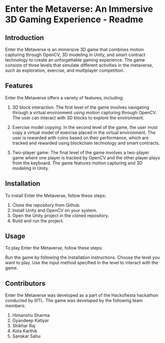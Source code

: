 # Enter the Metaverse: An Immersive 3D Gaming Experience - Readme

## Introduction

Enter the Metaverse is an immersive 3D game that combines motion capturing through OpenCV, 3D modeling in Unity, and smart contract technology to create an unforgettable gaming experience. The game consists of three levels that simulate different activities in the metaverse, such as exploration, exercise, and multiplayer competition.

## Features

Enter the Metaverse offers a variety of features, including:

1. 3D block interaction: The first level of the game involves navigating through a virtual environment using motion capturing through OpenCV. The user can interact with 3D blocks to explore the environment.

2. Exercise model copying: In the second level of the game, the user must copy a virtual model of exercise placed in the virtual environment. The user is rewarded with coins based on their performance, which are tracked and rewarded using blockchain technology and smart contracts.

3. Two-player game: The final level of the game involves a two-player game where one player is tracked by OpenCV and the other player plays from the keyboard. The game features motion capturing and 3D modeling in Unity.

## Installation

To install Enter the Metaverse, follow these steps:
1. Clone the repository from Github.
2. Install Unity and OpenCV on your system.
3. Open the Unity project in the cloned repository.
4. Build and run the project.

## Usage

To play Enter the Metaverse, follow these steps:

Run the game by following the installation instructions.
Choose the level you want to play.
Use the input method specified in the level to interact with the game.

## Contributors

Enter the Metaverse was developed as a part of the Hackofiesta hackathon conducted by IIITL. The game was developed by the following team members:

1. Himanshu Sharma
2. Gyandeep Katiyar
3. Shikhar Raj
4. Kota Karthik
5. Sanskar Sahu
